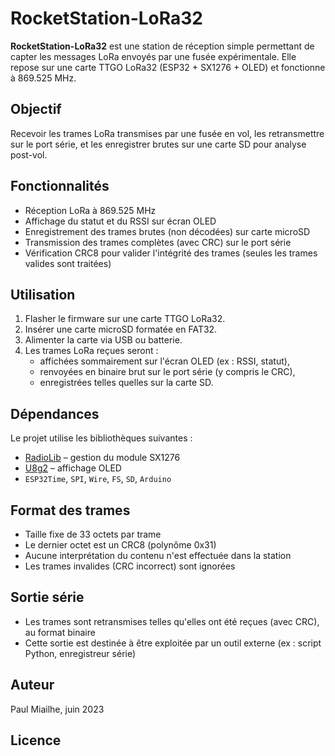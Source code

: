 # RocketStation-LoRa32

**RocketStation-LoRa32** est une station de réception simple permettant de capter les messages LoRa envoyés par une fusée expérimentale. Elle repose sur une carte TTGO LoRa32 (ESP32 + SX1276 + OLED) et fonctionne à 869.525 MHz.

## Objectif

Recevoir les trames LoRa transmises par une fusée en vol, les retransmettre sur le port série, et les enregistrer brutes sur une carte SD pour analyse post-vol.

## Fonctionnalités

- Réception LoRa à 869.525 MHz
- Affichage du statut et du RSSI sur écran OLED
- Enregistrement des trames brutes (non décodées) sur carte microSD
- Transmission des trames complètes (avec CRC) sur le port série
- Vérification CRC8 pour valider l'intégrité des trames (seules les trames valides sont traitées)

## Utilisation

1. Flasher le firmware sur une carte TTGO LoRa32.
2. Insérer une carte microSD formatée en FAT32.
3. Alimenter la carte via USB ou batterie.
4. Les trames LoRa reçues seront :
   - affichées sommairement sur l'écran OLED (ex : RSSI, statut),
   - renvoyées en binaire brut sur le port série (y compris le CRC),
   - enregistrées telles quelles sur la carte SD.

## Dépendances

Le projet utilise les bibliothèques suivantes :

- [RadioLib](https://github.com/jgromes/RadioLib) – gestion du module SX1276
- [U8g2](https://github.com/olikraus/u8g2) – affichage OLED
- `ESP32Time`, `SPI`, `Wire`, `FS`, `SD`, `Arduino`

## Format des trames

- Taille fixe de 33 octets par trame
- Le dernier octet est un CRC8 (polynôme 0x31)
- Aucune interprétation du contenu n'est effectuée dans la station
- Les trames invalides (CRC incorrect) sont ignorées

## Sortie série

- Les trames sont retransmises telles qu'elles ont été reçues (avec CRC), au format binaire
- Cette sortie est destinée à être exploitée par un outil externe (ex : script Python, enregistreur série)

## Auteur

Paul Miailhe, juin 2023

## Licence

